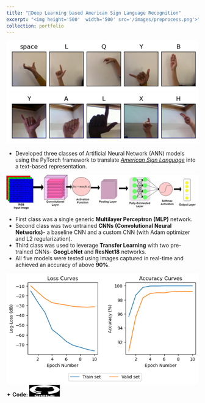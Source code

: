 ```yaml
---
title: "🤏Deep Learning based American Sign Language Recognition"
excerpt: "<img height='500'  width='500' src='/images/preprocess.png'>"
collection: portfolio
---
```


<img src="/images/test-dataset1.png" style="cursor: crosshair;">
<img src="/images/dataset.png" style="cursor: crosshair;">

* Developed three classes of Artificial Neural Network (ANN) models using the PyTorch framework to translate [_American Sign Language_](https://www.kaggle.com/datasets/grassknoted/asl-alphabet) into a text-based representation.

<img src="/images/cnnarchitecture.jpg" style="cursor: crosshair;">

* First class was a single generic **Multilayer Perceptron (MLP)** network.
* Second class was two untrained **CNNs (Convolutional Neural Networks)**- a baseline CNN and a custom CNN (with Adam optimizer and L2 regularization).
* Third class was used to leverage **Transfer Learning** with two pre-trained CNNs- **GoogLeNet** and **ResNet18** networks.
* All five models were tested using images captured in real-time and achieved an accuracy of above **90%**.

<img src="/images/googlenet_training.png" style="cursor: crosshair;">

<div class="flexcontainer">
  <div>
        <span>✦ <strong>Code:</strong></span> <a href="https://github.com/SudarshanaSRao/EE541-final_project-USC" onclick="trackOutboundLink(this);">
      <img class="pulse" height="30px" src="/images/github-logo-git-hub-icon-with-text-on-white-and-black-background-free-vector.jpg" width="80px">
    </a>
  </div>
</div>
<style>
@keyframes pulse {
  0% {
    transform: scale(1);
  }
  50% {
    transform: scale(1.05);
  }
  100% {
    transform: scale(1);
  }
}
.pulse {
  animation: pulse 2s infinite ease-in-out;
}
  </style>
